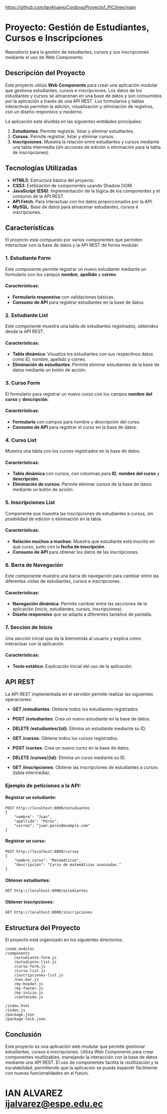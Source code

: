 https://github.com/IanAlvarezCordova/Proyecto1_PIC/tree/main
# Proyecto: Gestión de Estudiantes, Cursos e Inscripciones
Repositorio para la gestión de estudiantes, cursos y sus inscripciones mediante el uso de Web Components.

## Descripción del Proyecto
Este proyecto utiliza **Web Components** para crear una aplicación modular que gestiona estudiantes, cursos e inscripciones. Los datos de los estudiantes y cursos se almacenan en una base de datos y son consumidos por la aplicación a través de una API REST. Los formularios y tablas interactivas permiten la adición, visualización y eliminación de registros, con un diseño responsivo y moderno.

La aplicación está dividida en las siguientes entidades principales:
1. **Estudiantes**: Permite registrar, listar y eliminar estudiantes.
2. **Cursos**: Permite registrar, listar y eliminar cursos.
3. **Inscripciones**: Muestra la relación entre estudiantes y cursos mediante una tabla intermedia (sin acciones de edición o eliminación para la tabla de inscripciones).

## Tecnologías Utilizadas
- **HTML5**: Estructura básica del proyecto.
- **CSS3**: Estilización de componentes usando Shadow DOM.
- **JavaScript (ES6)**: Implementación de la lógica de los componentes y el consumo de la API REST.
- **API Fetch**: Para interactuar con los datos proporcionados por la API.
- **MySQL**: Base de datos para almacenar estudiantes, cursos e inscripciones.

## Características
El proyecto está compuesto por varios componentes que permiten interactuar con la base de datos y la API REST de forma modular.

### 1. **Estudiante Form**
Este componente permite registrar un nuevo estudiante mediante un formulario con los campos **nombre**, **apellido** y **correo**.

#### Características:
- **Formulario responsivo** con validaciones básicas.
- **Consumo de API** para registrar estudiantes en la base de datos.

### 2. **Estudiante List**
Este componente muestra una tabla de estudiantes registrados, obtenidos desde la API REST.

#### Características:
- **Tabla dinámica**: Visualiza los estudiantes con sus respectivos datos como ID, nombre, apellido y correo.
- **Eliminación de estudiantes**: Permite eliminar estudiantes de la base de datos mediante un botón de acción.

### 3. **Curso Form**
El formulario para registrar un nuevo curso con los campos **nombre del curso** y **descripción**.

#### Características:
- **Formulario** con campos para nombre y descripción del curso.
- **Consumo de API** para registrar el curso en la base de datos.

### 4. **Curso List**
Muestra una tabla con los cursos registrados en la base de datos.

#### Características:
- **Tabla dinámica** con cursos, con columnas para **ID**, **nombre del curso** y **descripción**.
- **Eliminación de cursos**: Permite eliminar cursos de la base de datos mediante un botón de acción.

### 5. **Inscripciones List**
Componente que muestra las inscripciones de estudiantes a cursos, sin posibilidad de edición o eliminación en la tabla.

#### Características:
- **Relación muchos a muchos**: Muestra qué estudiante está inscrito en qué curso, junto con la **fecha de inscripción**.
- **Consumo de API** para obtener los datos de las inscripciones.

### 6. **Barra de Navegación**
Este componente muestra una barra de navegación para cambiar entre las diferentes vistas de estudiantes, cursos e inscripciones.

#### Características:
- **Navegación dinámica**: Permite cambiar entre las secciones de la aplicación (inicio, estudiantes, cursos, inscripciones).
- **Diseño responsivo** que se adapta a diferentes tamaños de pantalla.

### 7. **Sección de Inicio**
Una sección inicial que da la bienvenida al usuario y explica cómo interactuar con la aplicación.

#### Características:
- **Texto estático**: Explicación inicial del uso de la aplicación.

## API REST
La API REST implementada en el servidor permite realizar las siguientes operaciones:

- **GET /estudiantes**: Obtiene todos los estudiantes registrados.
- **POST /estudiantes**: Crea un nuevo estudiante en la base de datos.
- **DELETE /estudiantes/{id}**: Elimina un estudiante mediante su ID.

- **GET /cursos**: Obtiene todos los cursos registrados.
- **POST /cursos**: Crea un nuevo curso en la base de datos.
- **DELETE /cursos/{id}**: Elimina un curso mediante su ID.

- **GET /inscripciones**: Obtiene las inscripciones de estudiantes a cursos (tabla intermedia).

### Ejemplo de peticiones a la API:
#### Registrar un estudiante:
```
POST http://localhost:8000/estudiantes
{
    "nombre": "Juan",
    "apellido": "Pérez",
    "correo": "juan.perez@example.com"
}
```

#### Registrar un curso:
```
POST http://localhost:8000/cursos
{
    "nombre_curso": "Matemáticas",
    "descripcion": "Curso de matemáticas avanzadas."
}
```

#### Obtener estudiantes:
```
GET http://localhost:8000/estudiantes
```

#### Obtener inscripciones:
```
GET http://localhost:8000/inscripciones
```

## Estructura del Proyecto
El proyecto está organizado en los siguientes directorios:

```
/node_modules
/components
    /estudiante-form.js
    /estudiante-list.js
    /curso-form.js
    /curso-list.js
    /inscripciones-list.js
    /nav-bar.js
    /my-header.js
    /my-footer.js
    /my-inicio.js
    /contenido.js

/index.html
/index.js
/package.json
/package-lock.json

```

## Conclusión
Este proyecto es una aplicación web modular que permite gestionar estudiantes, cursos e inscripciones. Utiliza Web Components para crear componentes reutilizables, manejando la interacción con la base de datos mediante una API REST. El uso de componentes facilita la reutilización y la escalabilidad, permitiendo que la aplicación se pueda expandir fácilmente con nuevas funcionalidades en el futuro.

# IAN ALVAREZ ijalvarez@espe.edu.ec

